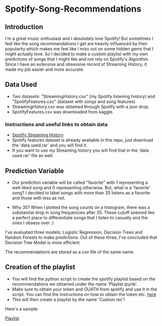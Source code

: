 # Spotify-Song-Recommendations

## Introduction

I'm a great music enthusiast and I absolutely love Spotify! But sometimes I feel like the song recommendations I get are heavily influenced by their popularity which makes me feel like I miss out on some hidden gems that I might actually love. So I decided to make a custom playlist with my own predictions of songs that I might like and not rely on Spotify's Algorithm. Since I have an extensive and obsessive record of Streaming History, it made my job easier and more accurate.



## Data Used
- Two datasets: "StreamingHistory.csv" (my Spotify listening history) and "SpotifyFeatures.csv" (dataset with songs and song features)
- StreamingHistory.csv was obtained through Spotify with a json drop.
- SpotifyFeatures.csv was downloaded from kaggle.

### Instructions and useful links to obtain data
- [Spotify Streaming History](https://thenextweb.com/news/a-simple-guide-to-visualising-your-spotify-listening-data-badass-ly)
- Spotify features dataset is already avaliable in this repo, just download the 'data used.rar' and you will find it.
- If you want to use my Streaming history you will find that in the 'data used.rar' file as well.



## Prediction Variable
- Our prediction variable will be called "favorite" with 1 representing a well-liked song and 0 representing otherwise. But, what is a 'favorite' song? I decided to label songs with more than 35 listens as a favorite and those with less as not.

- Why 35? When I plotted the song counts on a histogram, there was a substantial drop in song frequencies after 35. These cutoff seemed like a perfect place to differentiate songs that I listen to casually and the ones I obsess over :)

I've evaluated three models; Logistic Regression, Decision Trees and Random Forests to make predictions. Out of these three, I've concluded that Decision Tree Model is more efficient. 

The recommendations are stored as a csv file of the same name.



## Creation of the playlist
- You will find the python script to create the spotify playlist based on the recommendations we obtained under the name 'Playlist.ipynb'. 
- Make sure to obtain your token and OUATH from spotify and use it in the script. You can find the instructions on how to obtain the token etc. [here](https://stackoverflow.com/questions/60659902/how-to-get-oauth-token-from-spotify)
- This will then create a playlist by the name 'Custom rec'!

Here's a sample:

[Playlist](Playlist_sample.jpeg)
